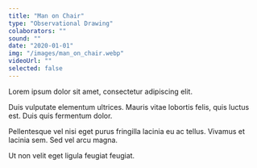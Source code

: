 ```yaml
---
title: "Man on Chair"
type: "Observational Drawing"
colaborators: ""
sound: ""
date: "2020-01-01"
img: "/images/man_on_chair.webp"
videoUrl: ""
selected: false
---
```

Lorem ipsum dolor sit amet, consectetur adipiscing elit.

Duis vulputate elementum ultrices. Mauris vitae lobortis felis, quis luctus est. Duis quis fermentum dolor. 

Pellentesque vel nisi eget purus fringilla lacinia eu ac tellus. Vivamus et lacinia sem. Sed vel arcu magna. 

Ut non velit eget ligula feugiat feugiat.